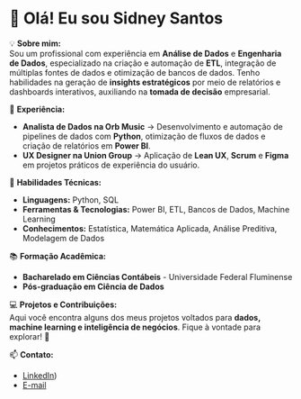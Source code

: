 # 👋 Olá! Eu sou Sidney Santos



💡 **Sobre mim:**  
Sou um profissional com experiência em **Análise de Dados** e **Engenharia de Dados**, especializado na criação e automação de **ETL**, integração de múltiplas fontes de dados e otimização de bancos de dados. Tenho habilidades na geração de **insights estratégicos** por meio de relatórios e dashboards interativos, auxiliando na **tomada de decisão** empresarial.  

🚀 **Experiência:**  
- **Analista de Dados na Orb Music** → Desenvolvimento e automação de pipelines de dados com **Python**, otimização de fluxos de dados e criação de relatórios em **Power BI**.  
- **UX Designer na Union Group** → Aplicação de **Lean UX**, **Scrum** e **Figma** em projetos práticos de experiência do usuário.  

🔧 **Habilidades Técnicas:**  
- **Linguagens:** Python, SQL
- **Ferramentas & Tecnologias:** Power BI, ETL, Bancos de Dados, Machine Learning    
- **Conhecimentos:** Estatística, Matemática Aplicada, Análise Preditiva, Modelagem de Dados  

📚 **Formação Acadêmica:**  
- **Bacharelado em Ciências Contábeis** - Universidade Federal Fluminense  
- **Pós-graduação em Ciência de Dados**  

💻 **Projetos e Contribuições:**  
Aqui você encontra alguns dos meus projetos voltados para **dados, machine learning e inteligência de negócios**. Fique à vontade para explorar! 🚀  

📫 **Contato:**  
- [LinkedIn](https://www.linkedin.com/in/sidney-santos-analista-de-dados/))  
- [E-mail](sidneysantosdatascientist@gmail.com)  
